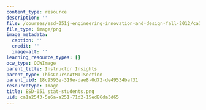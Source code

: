 ```yaml
---
content_type: resource
description: ''
file: /courses/esd-051j-engineering-innovation-and-design-fall-2012/ca1a25435e6aa25171d215ed86da3d65_ESD-051_stat-students.png
file_type: image/png
image_metadata:
  caption: ''
  credit: ''
  image-alt: ''
learning_resource_types: []
ocw_type: OCWImage
parent_title: Instructor Insights
parent_type: ThisCourseAtMITSection
parent_uid: 18c9593e-319e-dae8-0d72-de49534baf31
resourcetype: Image
title: ESD-051_stat-students.png
uid: ca1a2543-5e6a-a251-71d2-15ed86da3d65
---
```

